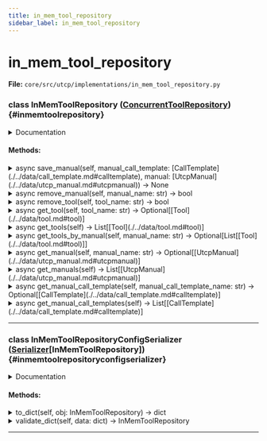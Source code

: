 ```yaml
---
title: in_mem_tool_repository
sidebar_label: in_mem_tool_repository
---
```


# in_mem_tool_repository

**File:** `core/src/utcp/implementations/in_mem_tool_repository.py`

### class InMemToolRepository ([ConcurrentToolRepository](./../interfaces/concurrent_tool_repository.md#concurrenttoolrepository)) {#inmemtoolrepository}

<details>
<summary>Documentation</summary>

Thread-safe in-memory implementation of `[ConcurrentToolRepository](./../interfaces/concurrent_tool_repository.md#concurrenttoolrepository)`.

Stores tools and their associated manual call templates in dictionaries and
protects all operations with a read-write lock to ensure consistency under
concurrency while allowing multiple concurrent readers.
</details>

#### Methods:

<details>
<summary>async save_manual(self, manual_call_template: [CallTemplate](./../data/call_template.md#calltemplate), manual: [UtcpManual](./../data/utcp_manual.md#utcpmanual)) -> None</summary>

Save a manual and its associated tools.


**Args**

- **`manual_call_template`**: The manual call template to save.
- **`manual`**: The manual to save.
</details>

<details>
<summary>async remove_manual(self, manual_name: str) -> bool</summary>

Remove a manual and its associated tools.


**Args**

- **`manual_name`**: The name of the manual to remove.



**Returns**

True if the manual was removed, False otherwise.
</details>

<details>
<summary>async remove_tool(self, tool_name: str) -> bool</summary>

Remove a tool from the repository.


**Args**

- **`tool_name`**: The name of the tool to remove.



**Returns**

True if the tool was removed, False otherwise.
</details>

<details>
<summary>async get_tool(self, tool_name: str) -> Optional[[Tool](./../data/tool.md#tool)]</summary>

Get a tool by name.


**Args**

- **`tool_name`**: The name of the tool to get.



**Returns**

The tool if it exists, None otherwise.
</details>

<details>
<summary>async get_tools(self) -> List[[Tool](./../data/tool.md#tool)]</summary>

Get all tools in the repository.


**Returns**

A list of all tools in the repository.
</details>

<details>
<summary>async get_tools_by_manual(self, manual_name: str) -> Optional[List[[Tool](./../data/tool.md#tool)]]</summary>

Get all tools associated with a manual.


**Args**

- **`manual_name`**: The name of the manual to get tools for.



**Returns**

A list of tools associated with the manual, or None if the manual does not exist.
</details>

<details>
<summary>async get_manual(self, manual_name: str) -> Optional[[UtcpManual](./../data/utcp_manual.md#utcpmanual)]</summary>

Get a manual by name.


**Args**

- **`manual_name`**: The name of the manual to get.



**Returns**

The manual if it exists, None otherwise.
</details>

<details>
<summary>async get_manuals(self) -> List[[UtcpManual](./../data/utcp_manual.md#utcpmanual)]</summary>

Get all manuals in the repository.


**Returns**

A list of all manuals in the repository.
</details>

<details>
<summary>async get_manual_call_template(self, manual_call_template_name: str) -> Optional[[CallTemplate](./../data/call_template.md#calltemplate)]</summary>

Get a manual call template by name.


**Args**

- **`manual_call_template_name`**: The name of the manual call template to get.



**Returns**

The manual call template if it exists, None otherwise.
</details>

<details>
<summary>async get_manual_call_templates(self) -> List[[CallTemplate](./../data/call_template.md#calltemplate)]</summary>

Get all manual call templates in the repository.


**Returns**

A list of all manual call templates in the repository.
</details>

---

### class InMemToolRepositoryConfigSerializer ([Serializer](./../interfaces/serializer.md#serializer)[InMemToolRepository]) {#inmemtoolrepositoryconfigserializer}

<details>
<summary>Documentation</summary>

[Serializer](./../interfaces/serializer.md#serializer) for `InMemToolRepository`.

Converts an `InMemToolRepository` instance to a dictionary and vice versa.
</details>

#### Methods:

<details>
<summary>to_dict(self, obj: InMemToolRepository) -> dict</summary>

Convert an `InMemToolRepository` instance to a dictionary.


**Args**

- **`obj`**: The `InMemToolRepository` instance to convert.



**Returns**

A dictionary representing the `InMemToolRepository` instance.
</details>

<details>
<summary>validate_dict(self, data: dict) -> InMemToolRepository</summary>

Convert a dictionary to an `InMemToolRepository` instance.


**Args**

- **`data`**: The dictionary to convert.



**Returns**

An `InMemToolRepository` instance representing the dictionary.
</details>

---
